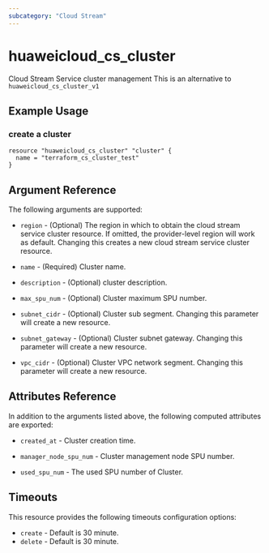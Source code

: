 ```yaml
---
subcategory: "Cloud Stream"
---
```


# huaweicloud\_cs\_cluster

Cloud Stream Service cluster management
This is an alternative to `huaweicloud_cs_cluster_v1`

## Example Usage

### create a cluster

```hcl
resource "huaweicloud_cs_cluster" "cluster" {
  name = "terraform_cs_cluster_test"
}
```

## Argument Reference

The following arguments are supported:

* `region` - (Optional) The region in which to obtain the cloud stream service cluster resource. If omitted, the provider-level region will work as default. Changing this creates a new cloud stream service cluster resource.

* `name` -
  (Required)
  Cluster name.

* `description` -
  (Optional)
  cluster description.

* `max_spu_num` -
  (Optional)
  Cluster maximum SPU number.

* `subnet_cidr` -
  (Optional)
  Cluster sub segment. Changing this parameter will create a new resource.

* `subnet_gateway` -
  (Optional)
  Cluster subnet gateway. Changing this parameter will create a new resource.

* `vpc_cidr` -
  (Optional)
  Cluster VPC network segment. Changing this parameter will create a new resource.

## Attributes Reference

In addition to the arguments listed above, the following computed attributes are exported:

* `created_at` -
  Cluster creation time.

* `manager_node_spu_num` -
  Cluster management node SPU number.

* `used_spu_num` -
  The used SPU number of Cluster.

## Timeouts

This resource provides the following timeouts configuration options:
- `create` - Default is 30 minute.
- `delete` - Default is 30 minute.
